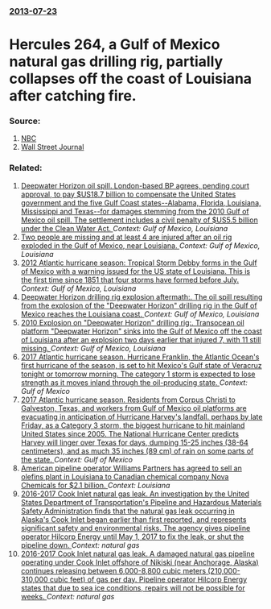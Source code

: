 ### [2013-07-23](/news/2013/07/23/index.md)

# Hercules 264, a Gulf of Mexico natural gas drilling rig, partially collapses off the coast of Louisiana after catching fire. 




### Source:

1. [NBC](http://usnews.nbcnews.com/_news/2013/07/24/19652537-gulf-rig-partially-collapses-as-fire-rages)
2. [Wall Street Journal](http://online.wsj.com/article/PR-CO-20130724-913628.html)

### Related:

1. [Deepwater Horizon oil spill. London-based BP agrees, pending court approval, to pay $US18.7 billion to compensate the United States government and the five Gulf Coast states--Alabama, Florida, Louisiana, Mississippi and Texas--for damages stemming from the 2010 Gulf of Mexico oil spill. The settlement includes a civil penalty of $US5.5 billion under the Clean Water Act. ](/news/2015/07/2/deepwater-horizon-oil-spill-london-based-bp-agrees-pending-court-approval-to-pay-us18-7-billion-to-compensate-the-united-states-governme.md) _Context: Gulf of Mexico, Louisiana_
2. [Two people are missing and at least 4 are injured after an oil rig exploded in the Gulf of Mexico, near Louisiana. ](/news/2012/11/16/two-people-are-missing-and-at-least-4-are-injured-after-an-oil-rig-exploded-in-the-gulf-of-mexico-near-louisiana.md) _Context: Gulf of Mexico, Louisiana_
3. [2012 Atlantic hurricane season: Tropical Storm Debby forms in the Gulf of Mexico with a warning issued for the US state of Louisiana. This is the first time since 1851 that four storms have formed before July. ](/news/2012/06/23/2012-atlantic-hurricane-season-tropical-storm-debby-forms-in-the-gulf-of-mexico-with-a-warning-issued-for-the-us-state-of-louisiana-this-i.md) _Context: Gulf of Mexico, Louisiana_
4. [Deepwater Horizon drilling rig explosion aftermath:. The oil spill resulting from the explosion of the "Deepwater Horizon" drilling rig in the Gulf of Mexico reaches the Louisiana coast. ](/news/2010/04/30/deepwater-horizon-drilling-rig-explosion-aftermath-the-oil-spill-resulting-from-the-explosion-of-the-deepwater-horizon-drilling-rig-in-t.md) _Context: Gulf of Mexico, Louisiana_
5. [2010 Explosion on "Deepwater Horizon" drilling rig:. Transocean oil platform "Deepwater Horizon" sinks into the Gulf of Mexico off the coast of Louisiana after an explosion two days earlier that injured 7, with 11 still missing. ](/news/2010/04/22/2010-explosion-on-deepwater-horizon-drilling-rig-transocean-oil-platform-deepwater-horizon-sinks-into-the-gulf-of-mexico-off-the-coast.md) _Context: Gulf of Mexico, Louisiana_
6. [2017 Atlantic hurricane season. Hurricane Franklin, the Atlantic Ocean's first hurricane of the season, is set to hit Mexico's Gulf state of Veracruz tonight or tomorrow morning. The category 1 storm is expected to lose strength as it moves inland through the oil-producing state. ](/news/2017/08/9/2017-atlantic-hurricane-season-hurricane-franklin-the-atlantic-ocean-s-first-hurricane-of-the-season-is-set-to-hit-mexico-s-gulf-state-of.md) _Context: Gulf of Mexico_
7. [2017 Atlantic hurricane season. Residents from Corpus Christi to Galveston, Texas, and workers from Gulf of Mexico oil platforms are evacuating in anticipation of Hurricane Harvey's landfall. perhaps by late Friday, as a Category 3 storm, the biggest hurricane to hit mainland United States since 2005. The National Hurricane Center predicts Harvey will linger over Texas for days, dumping 15-25 inches (38-64 centimeters), and as much 35 inches (89 cm) of rain on some parts of the state. ](/news/2017/08/25/2017-atlantic-hurricane-season-residents-from-corpus-christi-to-galveston-texas-and-workers-from-gulf-of-mexico-oil-platforms-are-evacuat.md) _Context: Gulf of Mexico_
8. [American pipeline operator Williams Partners has agreed to sell an olefins plant in Louisiana to Canadian chemical company Nova Chemicals for $2.1 billion. ](/news/2017/04/17/american-pipeline-operator-williams-partners-has-agreed-to-sell-an-olefins-plant-in-louisiana-to-canadian-chemical-company-nova-chemicals-fo.md) _Context: Louisiana_
9. [2016-2017 Cook Inlet natural gas leak. An investigation by the United States Department of Transportation's Pipeline and Hazardous Materials Safety Administration finds that the natural gas leak occurring in Alaska's Cook Inlet began earlier than first reported, and represents significant safety and environmental risks. The agency gives pipeline operator Hilcorp Energy until May 1, 2017 to fix the leak, or shut the pipeline down. ](/news/2017/03/7/2016-2017-cook-inlet-natural-gas-leak-an-investigation-by-the-united-states-department-of-transportation-s-pipeline-and-hazardous-materials.md) _Context: natural gas_
10. [2016-2017 Cook Inlet natural gas leak. A damaged natural gas pipeline operating under Cook Inlet offshore of Nikiski (near Anchorage, Alaska) continues releasing between 6,000-8,800 cubic meters (210,000-310,000 cubic feet) of gas per day. Pipeline operator Hilcorp Energy states that due to sea ice conditions, repairs will not be possible for weeks. ](/news/2017/03/3/2016-2017-cook-inlet-natural-gas-leak-a-damaged-natural-gas-pipeline-operating-under-cook-inlet-offshore-of-nikiski-near-anchorage-alaska.md) _Context: natural gas_
